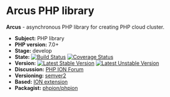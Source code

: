 Arcus PHP library
=================

**Arcus** - asynchronous PHP library for creating PHP cloud cluster.

* **Subject:** PHP library
* **PHP version:** 7.0+
* **Stage:** develop
* **State:** [![Build Status](https://travis-ci.org/arcus-php/arcus.png?branch=master)](https://travis-ci.org/arcus-php/arcus) [![Coverage Status](https://coveralls.io/repos/arcus-php/arcus/badge.svg?branch=master&service=github)](https://coveralls.io/github/arcus-php/arcus?branch=master)
* **Version:** [![Latest Stable Version](https://poser.pugx.org/arcus/arcus/v/stable)](https://packagist.org/packages/arcus/arcus) [![Latest Unstable Version](https://poser.pugx.org/arcus/arcus/v/unstable)](https://packagist.org/packages/arcus/arcus)
* **Discussion:** [PHP ION Forum](https://groups.google.com/forum/#!forum/arcus-php)
* **Versioning:** [semver2](http://semver.org/)
* **Based:** [ION extension](https://github.com/php-ion/php-ion)
* **Packagist:** [phpion/phpion](https://packagist.org/packages/arcus/arcus)
